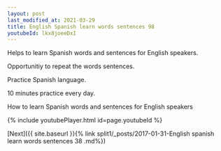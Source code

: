 ```yaml
---
layout: post
last_modified_at: 2021-03-29
title: English Spanish learn words sentences 98 
youtubeId: lkx8joeeDxI
---
```

 
 
Helps to learn Spanish words and sentences for English speakers.

Opportunitiy to repeat the words sentences. 

Practice Spanish language. 
 
10 minutes practice every day. 
 
How to learn Spanish words and sentences for English speakers 
 
{% include youtubePlayer.html id=page.youtubeId %}
 
 
[Next]({{ site.baseurl }}{% link  split1/_posts/2017-01-31-English spanish learn words sentences 38 .md%})
 
